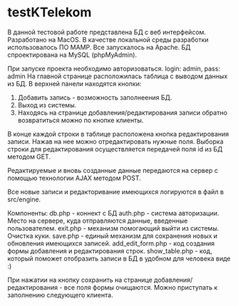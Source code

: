 # testKTelekom
 В данной тестовой работе представлена БД с веб интерфейсом.
 Разработано на MacOS. В качестве локальной среды разработки использовалось ПО MAMP. Все запускалось на Apache. БД спроектирована на MySQL (phpMyAdmin).

 При запуске проекта необходимо авторизоваться.
 login: admin, pass: admin
На главной странице расположилась таблица с выводом данных из БД.
В верхней панели находятся кнопки:
1. Добавить запись - возможность заполнеения БД.
2. Выход из системы.
3. Находясь на странице добавления/редактирования записи обратно возвратиться можно по кнопке клиенты.

В конце каждой строки в таблице расположена кнопка редактирования записи. Нажав на нее можно отредактировать нужные поля. Выборка строки для редактирования осуществляется передачей поля id из БД методом GET.

Редактируемые и вновь созданные данные передаются на сервер с помощью технологии AJAX методом POST.

Все новые записи и редакторивание имеющихся логируются в файл в src/engine.

Компоненты:
db.php - коннект с БД
auth.php - система авторизации. Место на сервере, куда отправляются данные, введенные пользователем.
exit.php - механизм помогающий выйти из системы. Очистка куки.
save.php - единый механизм для сохранения новых и обновления имеющихся записей.
add_edit_form.php - код создания формы добавления и редактирования строк.
show_table.php - код, который поможет отобразить записи в БД в удобном для человека виде :)

При нажатии на кнопку сохранить на странице добавления/редактирования - все поля формы очищаются. Можно приступать к заполнению следующего клиента.